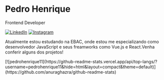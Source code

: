# Pedro Henrique
Frontend Developer

<p align="left">
  <a href="#" title="LinkedIn">
  <img src="https://img.shields.io/badge/-Linkedin-0e76a8?style=flat-square&logo=Linkedin&logoColor=white&link=[pedrohenrique](https://www.linkedin.com/in/pedro-henrique-79483b19a/)" alt="LinkedIn"/></a>
  <a href="#" title="Instagram">
  <img src="https://img.shields.io/badge/-Instagram-DF0174?style=flat-square&labelColor=DF0174&logo=instagram&logoColor=white&link=[pedroballack](https://www.instagram.com/pedroballack/)https://www.instagram.com/pedroballack/" alt="Instagram"/></a>
</p>
<p align="left"> 
Atualmente estou estudando na EBAC, onde estou me especializando como desenvolvedor JavaScript e seus freamworks como Vue.js e React.Venha conferir alguns dos projetos!
</p>
[![pedrohenrique11](https://github-readme-stats.vercel.app/api/top-langs/?username=pedrohenrique11&hide=html&layout=compact&theme=default)](https://github.com/anuraghazra/github-readme-stats)
